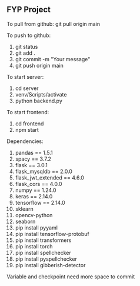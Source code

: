 ## FYP Project

To pull from github: 
git pull origin main

To push to github: 
1. git status
2. git add .
3. git commit -m "Your message"
4. git push origin main

To start server: 
1. cd server
2. venv/Scripts/activate
3. python backend.py

To start frontend: 
1. cd frontend
2. npm start

Dependencies: 
1. pandas == 1.5.1
2. spacy == 3.7.2
3. flask == 3.0.1
4. flask_mysqldb == 2.0.0
5. flask_jwt_extended == 4.6.0
6. flask_cors == 4.0.0
7. numpy == 1.24.0
8. keras == 2.14.0
9. tensorflow == 2.14.0
10. sklearn
11. opencv-python
12. seaborn
13. pip install pyyaml
14. pip install tensorflow-protobuf
15. pip install transformers
16. pip install torch
17. pip install spellchecker
18. pip install pyspellchecker
19. pip install gibberish-detector


Variable and checkpoint need more space to commit
